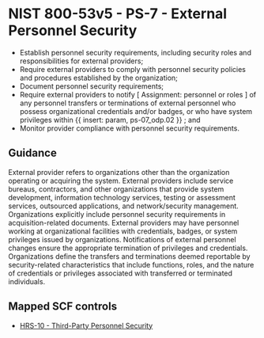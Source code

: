 # NIST 800-53v5 - PS-7 - External Personnel Security
- Establish personnel security requirements, including security roles and responsibilities for external providers;
- Require external providers to comply with personnel security policies and procedures established by the organization;
- Document personnel security requirements;
- Require external providers to notify \[ Assignment: personnel or roles \] of any personnel transfers or terminations of external personnel who possess organizational credentials and/or badges, or who have system privileges within {{ insert: param, ps-07_odp.02 }} ; and
- Monitor provider compliance with personnel security requirements.
## Guidance
External provider refers to organizations other than the organization operating or acquiring the system. External providers include service bureaus, contractors, and other organizations that provide system development, information technology services, testing or assessment services, outsourced applications, and network/security management. Organizations explicitly include personnel security requirements in acquisition-related documents. External providers may have personnel working at organizational facilities with credentials, badges, or system privileges issued by organizations. Notifications of external personnel changes ensure the appropriate termination of privileges and credentials. Organizations define the transfers and terminations deemed reportable by security-related characteristics that include functions, roles, and the nature of credentials or privileges associated with transferred or terminated individuals.
## Mapped SCF controls
- [HRS-10 - Third-Party Personnel Security](../scf/hrs-10-third-partypersonnelsecurity.md)